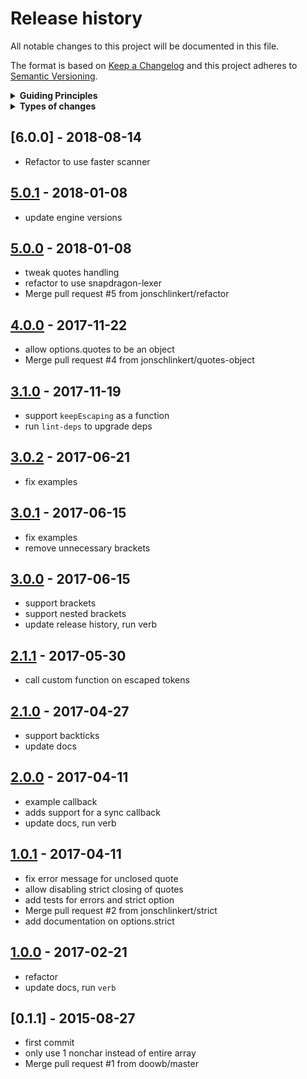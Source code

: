 # Release history

All notable changes to this project will be documented in this file.

The format is based on [Keep a Changelog](http://keepachangelog.com/en/1.0.0/)
and this project adheres to [Semantic Versioning](http://semver.org/spec/v2.0.0.html).

<details>
  <summary><strong>Guiding Principles</strong></summary>

- Changelogs are for humans, not machines.
- There should be an entry for every single version.
- The same types of changes should be grouped.
- Versions and sections should be linkable.
- The latest version comes first.
- The release date of each versions is displayed.
- Mention whether you follow Semantic Versioning.

</details>

<details>
  <summary><strong>Types of changes</strong></summary>

Changelog entries are classified using the following labels _(from [keep-a-changelog](http://keepachangelog.com/)_):

- `Added` for new features.
- `Changed` for changes in existing functionality.
- `Deprecated` for soon-to-be removed features.
- `Removed` for now removed features.
- `Fixed` for any bug fixes.
- `Security` in case of vulnerabilities.

</details>

## [6.0.0] - 2018-08-14

- Refactor to use faster scanner

## [5.0.1] - 2018-01-08

- update engine versions

## [5.0.0] - 2018-01-08

- tweak quotes handling
- refactor to use snapdragon-lexer
- Merge pull request #5 from jonschlinkert/refactor

## [4.0.0] - 2017-11-22

- allow options.quotes to be an object
- Merge pull request #4 from jonschlinkert/quotes-object

## [3.1.0] - 2017-11-19

- support `keepEscaping` as a function
- run `lint-deps` to upgrade deps

## [3.0.2] - 2017-06-21

- fix examples

## [3.0.1] - 2017-06-15

- fix examples
- remove unnecessary brackets

## [3.0.0] - 2017-06-15

- support brackets
- support nested brackets
- update release history, run verb

## [2.1.1] - 2017-05-30

- call custom function on escaped tokens

## [2.1.0] - 2017-04-27

- support backticks
- update docs

## [2.0.0] - 2017-04-11

- example callback
- adds support for a sync callback
- update docs, run verb

## [1.0.1] - 2017-04-11

- fix error message for unclosed quote
- allow disabling strict closing of quotes
- add tests for errors and strict option
- Merge pull request #2 from jonschlinkert/strict
- add documentation on options.strict

## [1.0.0] - 2017-02-21

- refactor
- update docs, run `verb`

## [0.1.1] - 2015-08-27

- first commit
- only use 1 nonchar instead of entire array
- Merge pull request #1 from doowb/master

[5.0.1]: https://github.com/jonschlinkert/split-string/compare/5.0.0...5.0.1
[5.0.0]: https://github.com/jonschlinkert/split-string/compare/4.0.0...5.0.0
[4.0.0]: https://github.com/jonschlinkert/split-string/compare/3.1.0...4.0.0
[3.1.0]: https://github.com/jonschlinkert/split-string/compare/3.0.2...3.1.0
[3.0.2]: https://github.com/jonschlinkert/split-string/compare/3.0.1...3.0.2
[3.0.1]: https://github.com/jonschlinkert/split-string/compare/3.0.0...3.0.1
[3.0.0]: https://github.com/jonschlinkert/split-string/compare/2.1.1...3.0.0
[2.1.1]: https://github.com/jonschlinkert/split-string/compare/2.1.0...2.1.1
[2.1.0]: https://github.com/jonschlinkert/split-string/compare/2.0.0...2.1.0
[2.0.0]: https://github.com/jonschlinkert/split-string/compare/1.0.1...2.0.0
[1.0.1]: https://github.com/jonschlinkert/split-string/compare/1.0.0...1.0.1
[1.0.0]: https://github.com/jonschlinkert/split-string/compare/0.1.1...1.0.0

[Unreleased]: https://github.com/jonschlinkert/split-string/compare/0.1.1...HEAD
[keep-a-changelog]: https://github.com/olivierlacan/keep-a-changelog


